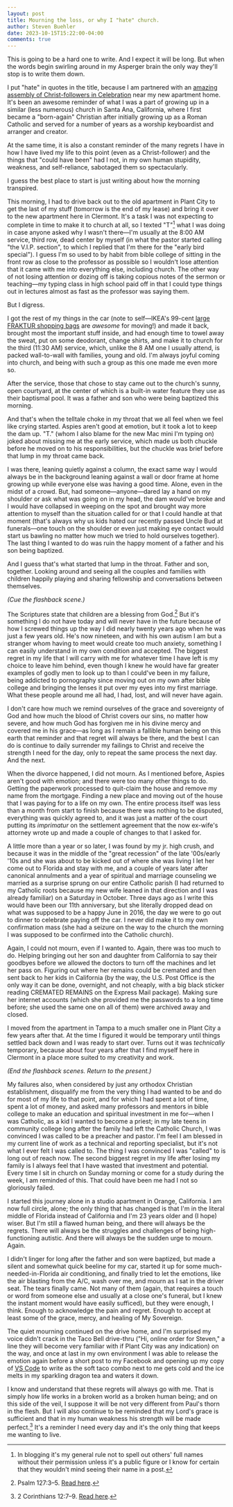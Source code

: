 ```yaml
---
layout: post
title: Mourning the loss, or why I "hate" church.
author: Steven Buehler
date: 2023-10-15T15:22:00-04:00
comments: true
---
```


This is going to be a hard one to write. And I expect it will be long. But when the words begin swirling around in my Asperger brain the only way they'll stop is to write them down. 

I put "hate" in quotes in the title, because I am partnered with an [amazing assembly of Christ-followers in Celebration](https://www.44life.com) near my new apartment home. It's been an awesome reminder of what I was a part of growing up in a similar (less numerous) church in Santa Ana, California, where I first became a "born-again" Christian after initially growing up as a Roman Catholic and served for a number of years as a worship keyboardist and arranger and creator.

At the same time, it is also a constant reminder of the many regrets I have in how I have lived my life to this point (even as a Christ-follower) and the things that "could have been" had I not, in my own human stupidity,  weakness, and self-reliance, sabotaged them so spectacularly. 

I guess the best place to start is just writing about how the morning transpired.

This morning, I had to drive back out to the old apartment in Plant City to get the last of my stuff (tomorrow is the end of my lease) and bring it over to the new apartment here in Clermont. It's a task I was not expecting to complete in time to make it to church at all, so I texted "T"[^1] what I was doing in case anyone asked why I wasn't there&mdash;I'm usually at the 8:00 AM service, third row, dead center by myself (in what the pastor started calling "the V.I.P. section", to which I replied that I'm there for the "early bird special"). I guess I'm so used to by habit from bible college of sitting in the front row as close to the professor as possible so I wouldn't lose attention that it came with me into everything else, including church. The other way of not losing attention or dozing off is taking copious notes of the sermon or teaching&mdash;my typing class in high school paid off in that I could type things out in lectures almost as fast as the professor was saying them.

[^1]: In blogging it's my general rule not to spell out others' full names without their permission unless it's a public figure or I know for certain that they wouldn't mind seeing their name in a post.

But I digress.

I got the rest of my things in the car (note to self&mdash;IKEA's 99-cent [large FRAKTUR shopping bags](https://www.ikea.com/us/en/p/frakta-shopping-bag-large-blue-17228340/) are _awesome_ for moving!) and made it back, brought most the important stuff inside, and had enough time to towel away the sweat, put on some deodorant, change shirts, and make it to church for the third (11:30 AM) service, which, unlike the 8 AM one I usually attend, is packed wall-to-wall with families, young and old. I'm always joyful coming into church, and being with such a group as this one made me even more so.

After the service, those that chose to stay came out to the church's sunny, open courtyard, at the center of which is a built-in water feature they use as their baptismal pool. It was a father and son who were being baptized this morning.

And that's when the telltale choke in my throat that we all feel when we feel like crying started. Aspies aren't good at emotion, but it took a lot to keep the dam up. "T." (whom I also blame for the new Mac mini I'm typing on) joked about missing me at the early service, which made us both chuckle before he moved on to his responsibilities, but the chuckle was brief before that lump in my throat came back.

I was there, leaning quietly against a column, the exact same way I would always be in the background leaning against a wall or door frame at home growing up while everyone else was having a good time. Alone, even in the midst of a crowd. But, had someone&mdash;anyone&mdash;dared lay a hand on my shoulder or ask what was going on in my head, the dam would've broke and I would have collapsed in weeping on the spot and brought way more attention to myself than the situation called for or that I could handle at that moment (that's always why us kids hated our recently passed Uncle Bud at funerals&mdash;one touch on the shoulder or even just making eye contact would start us bawling no matter how much we tried to hold ourselves together). The last thing I wanted to do was ruin the happy moment of a father and his son being baptized.

And I guess that's what started that lump in the throat. Father and son, together. Looking around and seeing all the couples and families with children happily playing and sharing fellowship and conversations between themselves.  

_(Cue the flashback scene.)_

The Scriptures state that children are a blessing from God.[^2] But it's something I do not have today and will never have in the future because of how I screwed things up the way I did nearly twenty years ago when he was just a few years old. He's now nineteen, and with his own autism I am but a stranger whom having to meet would create too much anxiety, something I can easily understand in my own condition and accepted. The biggest regret in my life that I will carry with me for whatever time I have left is my choice to leave him behind, even though I knew he would have far greater examples of godly men to look up to than I could've been in my failure, being addicted to pornography since moving out on my own after bible college and bringing the lenses it put over my eyes into my first marriage. What these people around me all had, I had, lost, and will never have again.

[^2]: Psalm 127:3&ndash;5. [Read here](https://www.biblegateway.com/passage/?search=Psalm%20127:3-5&version=ESV).

I don't care how much we remind ourselves of the grace and sovereignty of God and how much the blood of Christ covers our sins, no matter how severe, and how much God has forgiven me in his divine mercy and covered me in his grace&mdash;as long as I remain a fallible human being on this earth that reminder and that regret will always be there, and the best I can do is continue to daily surrender my failings to Christ and receive the strength I need for the day, only to repeat the same process the next day. And the next.

When the divorce happened, I did not mourn. As I mentioned before, Aspies aren't good with emotion; and there were too many other things to do. Getting the paperwork processed to quit-claim the house and remove my name from the mortgage. Finding a new place and moving out of the house that I was paying for to a life on my own. The entire process itself was less than a month from start to finish because there was nothing to be disputed, everything was quickly agreed to, and it was just a matter of the court putting its _imprimatur_ on the settlement agreement that the now ex-wife's attorney wrote up and made a couple of changes to that I asked for.

A little more than a year or so later, I was found by my jr. high crush, and because it was in the middle of the "great recession" of the late '00s/early '10s and she was about to be kicked out of where she was living I let her come out to Florida and stay with me, and a couple of years later after canonical annulments and a year of spiritual and marriage counseling we married as a surprise sprung on our entire Catholic parish (I had returned to my Catholic roots because my new wife leaned in that direction and I was already familiar) on a Saturday in October. Three days ago as I write this would have been our 11th anniversary, but she literally dropped dead on what was supposed to be a happy June in 2016, the day we were to go out to dinner to celebrate paying off the car.  I never did make it to my own confirmation mass (she had a seizure on the way to the church the morning I was supposed to be confirmed into the Catholic church).

Again, I could not mourn, even if I wanted to. Again, there was too much to do. Helping bringing out her son and daughter from California to say their goodbyes before we allowed the doctors to turn off the machines and let her pass on. Figuring out where her remains could be cremated and then sent back to her kids in California (by the way, the U.S. Post Office is the only way it can be done, overnight, and not cheaply, with a big black sticker reading CREMATED REMAINS on the Express Mail package). Making sure her internet accounts (which she provided me the passwords to a long time before; she used the same one on all of them) were archived away and closed. 

I moved from the apartment in Tampa to a much smaller one in Plant City a few years after that. At the time I figured it would be temporary until things settled back down and I was ready to start over. Turns out it was _technically_ temporary, because about four years after that I find myself here in Clermont in a place more suited to my creativity and work. 

_(End the flashback scenes. Return to the present.)_

My failures also, when considered by just any orthodox Christian establishment, disqualify me from the very thing I had wanted to be and do for most of my life to that point, and for which I had spent a lot of time, spent a lot of money, and asked many professors and mentors in bible college to make an education and spiritual investment in me for&mdash;when I was Catholic, as a kid I wanted to become a priest; in my late teens in community college long after the family had left the Catholic Church, I was convinced I was called to be a preacher and pastor. I'm feel I am blessed in my current line of work as a technical and reporting specialist, but it's not what I ever felt I was called to. The thing I was convinced I was "called" to is long out of reach now. The second biggest regret in my life after losing my family is I always feel that I have wasted that investment and potential.  Every time I sit in church on Sunday morning or come for a study during the week, I am reminded of this.  That could have been me had I not so gloriously failed.

I started this journey alone in a studio apartment in Orange, California. I am now full circle, alone; the only thing that has changed is that I'm in the literal middle of Florida instead of California and I'm 23 years older and (I hope) wiser. But I'm still a flawed human being, and there will always be the regrets.  There will always be the struggles and challenges of being high-functioning autistic.  And there will always be the sudden urge to mourn. Again.

I didn't linger for long after the father and son were baptized, but made a silent and somewhat quick beeline for my car, started it up for some much-needed-in-Florida air conditioning, and finally tried to let the emotions, like the air blasting from the A/C, wash over me, and mourn as I sat in the driver seat. The tears finally came. Not many of them (again, that requires a touch or word from someone else and usually at a close one's funeral, but I knew the instant moment would have easily sufficed), but they were enough, I think.  Enough to acknowledge the pain and regret. Enough to accept at least some of the grace, mercy, and healing of My Sovereign.

The quiet mourning continued on the drive home, and I'm surprised my voice didn't crack in the Taco Bell drive-thru ("Hi, online order for Steven," a line they will become very familiar with if Plant City was any indication) on the way, and once at last in my own environment I was able to release the emotion again before a short post to my Facebook and opening up my copy of [VS Code](https://code.visualstudio.com) to write as the soft taco combo next to me gets cold and the ice melts in my sparkling dragon tea and waters it down.

I know and understand that these regrets will always go with me. That is simply how life works in a broken world as a broken human being; and on this side of the veil, I suppose it will be not very different from Paul's thorn in the flesh. But I will also continue to be reminded that my Lord's grace is sufficient and that in my human weakness his strength will be made perfect.[^3] It's a reminder I need every day and it's the only thing that keeps me wanting to live.

[^3]: 2 Corinthians 12:7&ndash;9. [Read here](https://www.biblegateway.com/passage/?search=2%20Corinthians%2012:7-9&version=ESV).